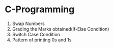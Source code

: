 # C-Programming

1) Swap Numbers
2) Grading the Marks obtained(If-Else Condition)
3) Switch Case Condition
4) Pattern of printing 0s and 1s
